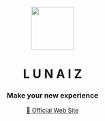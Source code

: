 <p align="center">
    <img src="https://github.com/Ara-Soft/.github/assets/67222970/dd1160c3-03f4-468b-a9bb-d9ac751133e1" align="center" width="100px">
</p>

<h1 align="center">
    L U N A I Z
</h1>

<h3 align="center">Make your new experience</h3>

<p align="center">
    <a href="https://lunaiz.com" target="_blank">🔗 Official Web Site</a>
</p>
